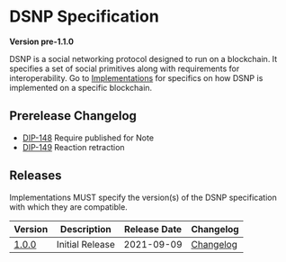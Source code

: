 # DSNP Specification
__Version pre-1.1.0__

DSNP is a social networking protocol designed to run on a blockchain.
It specifies a set of social primitives along with requirements for interoperability.
Go to [Implementations](../Implementations.md) for specifics on how DSNP is implemented on a specific blockchain.

## Prerelease Changelog

- [DIP-148](https://github.com/LibertyDSNP/spec/issues/148) Require published for Note
- [DIP-149](https://github.com/LibertyDSNP/spec/issues/149) Reaction retraction

## Releases

Implementations MUST specify the version(s) of the DSNP specification with which they are compatible.

| Version | Description | Release Date | Changelog |
| --- | --- | --- | --- |
| [1.0.0](https://github.com/LibertyDSNP/spec/tree/DSNP-v1.0.0) | Initial Release | 2021-09-09 | [Changelog](https://github.com/LibertyDSNP/spec/releases/tag/DSNP-v1.0.0) |
